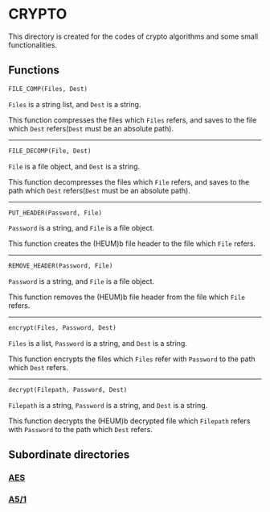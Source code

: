 # CRYPTO
This directory is created for the codes of crypto algorithms and some small functionalities.

## Functions

```python
FILE_COMP(Files, Dest)
```

`Files` is a string list, and `Dest` is a string.

This function compresses the files which `Files` refers, and saves to the file which `Dest` refers(`Dest` must be an absolute path).

___

```python
FILE_DECOMP(File, Dest)
```

`File` is a file object, and `Dest` is a string.

This function decompresses the files which `File` refers, and saves to the path which `Dest` refers(`Dest` must be an absolute path).
___

```python
PUT_HEADER(Password, File)
```

`Password` is a string, and `File` is a file object.

This function creates the (HEUM)b file header to the file which `File` refers.

___

```python
REMOVE_HEADER(Password, File)
```

`Password` is a string, and `File` is a file object.

This function removes the (HEUM)b file header from the file which `File` refers.

___

```python
encrypt(Files, Password, Dest)
```

`Files` is a list, `Password` is a string, and `Dest` is a string.

This function encrypts the files which `Files` refer with `Password` to the path which `Dest` refers.

___

```python
decrypt(Filepath, Password, Dest)
```

`Filepath` is a string, `Password` is a string, and `Dest` is a string.

This function decrypts the (HEUM)b decrypted file which `Filepath` refers with `Password` to the path which `Dest` refers.

## Subordinate directories

### [AES](./AES)

### [A5/1](./A5_1)
